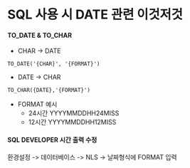 # SQL 사용 시 DATE 관련 이것저것

#### TO_DATE & TO_CHAR
- CHAR -> DATE
```
TO_DATE('{CHAR}', '{FORMAT}')
```
- DATE -> CHAR
```
TO_CHAR({DATE},'{FORMAT}')
```
  
- FORMAT 예시  
  - 24시간 YYYYMMDDHH24MISS  
  - 12시간 YYYYMMDDHH12MISS

#### SQL DEVELOPER 시간 출력 수정
환경설정 -> 데이터베이스 -> NLS -> 날짜형식에 FORMAT 입력

